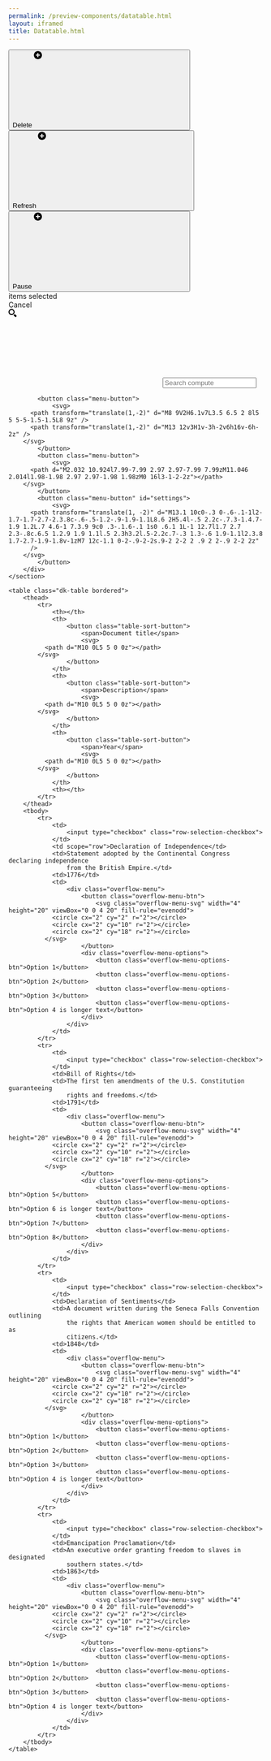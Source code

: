 ```yaml
--- 
permalink: /preview-components/datatable.html
layout: iframed 
title: Datatable.html
---
```

<div class="table-container">
    <section class="dt-menu">
        <div class="selected-rows-menu">
            <button class="menu-selection-button" type="button">
                <span>Delete</span>
                <svg>
          <path d="M8 0C3.6 0 0 3.6 0 8s3.6 8 8 8 8-3.6 8-8-3.6-8-8-8zm4 9H9v3H7V9H4V7h3V4h2v3h3v2z"></path>
        </svg>
            </button>
            <button class="menu-selection-button" type="button">
                <span>Refresh</span>
                <svg>
          <path d="M8 0C3.6 0 0 3.6 0 8s3.6 8 8 8 8-3.6 8-8-3.6-8-8-8zm4 9H9v3H7V9H4V7h3V4h2v3h3v2z"></path>
        </svg>
            </button>
            <button class="menu-selection-button" type="button">
                <span>Pause</span>
                <svg>
          <path d="M8 0C3.6 0 0 3.6 0 8s3.6 8 8 8 8-3.6 8-8-3.6-8-8-8zm4 9H9v3H7V9H4V7h3V4h2v3h3v2z"></path>
        </svg>
            </button>
            <div class="dt-selected-items-counter">
                <span class="dt-selected-items-counter-value"></span>
                <span> items selected</span>
            </div>
            <span class="cancel">Cancel</button>
        </div>
        <div class="default-menu">
            <svg class="search-svg">
        <path d="M6 2c2.2 0 4 1.8 4 4s-1.8 4-4 4-4-1.8-4-4 1.8-4 4-4zm0-2C2.7 0 0 2.7 0 6s2.7 6 6 6 6-2.7 6-6-2.7-6-6-6zM16 13.8L13.8 16l-3.6-3.6 2.2-2.2z"></path>
        <path d="M16 13.8L13.8 16l-3.6-3.6 2.2-2.2z"></path>
      </svg>
            <input type="text" class="search" placeholder="Search compute">

            <button class="menu-button">
                <svg>
          <path transform="translate(1,-2)" d="M8 9V2H6.1v7L3.5 6.5 2 8l5 5 5-5-1.5-1.5L8 9z" />
          <path transform="translate(1,-2)" d="M13 12v3H1v-3h-2v6h16v-6h-2z" />
        </svg>
            </button>
            <button class="menu-button">
                <svg>
          <path d="M2.032 10.924l7.99-7.99 2.97 2.97-7.99 7.99zM11.046 2.014l1.98-1.98 2.97 2.97-1.98 1.98zM0 16l3-1-2-2z"></path>
        </svg>
            </button>
            <button class="menu-button" id="settings">
                <svg>
          <path transform="translate(1, -2)" d="M13.1 10c0-.3 0-.6-.1-1l2-1.7-1.7-2.7-2.3.8c-.6-.5-1.2-.9-1.9-1.1L8.6 2H5.4l-.5 2.2c-.7.3-1.4.7-1.9 1.2L.7 4.6-1 7.3.9 9c0 .3-.1.6-.1 1s0 .6.1 1L-1 12.7l1.7 2.7 2.3-.8c.6.5 1.2.9 1.9 1.1l.5 2.3h3.2l.5-2.2c.7-.3 1.3-.6 1.9-1.1l2.3.8 1.7-2.7-1.9-1.8v-1zM7 12c-1.1 0-2-.9-2-2s.9-2 2-2 2 .9 2 2-.9 2-2 2z"
          />
        </svg>
            </button>
        </div>
    </section>

    <table class="dk-table bordered">
        <thead>
            <tr>
                <th></th>
                <th>
                    <button class="table-sort-button">
                        <span>Document title</span>
                        <svg>
              <path d="M10 0L5 5 0 0z"></path>
            </svg>
                    </button>
                </th>
                <th>
                    <button class="table-sort-button">
                        <span>Description</span>
                        <svg>
              <path d="M10 0L5 5 0 0z"></path>
            </svg>
                    </button>
                </th>
                <th>
                    <button class="table-sort-button">
                        <span>Year</span>
                        <svg>
              <path d="M10 0L5 5 0 0z"></path>
            </svg>
                    </button>
                </th>
                <th></th>
            </tr>
        </thead>
        <tbody>
            <tr>
                <td>
                    <input type="checkbox" class="row-selection-checkbox">
                </td>
                <td scope="row">Declaration of Independence</td>
                <td>Statement adopted by the Continental Congress declaring independence
                    from the British Empire.</td>
                <td>1776</td>
                <td>
                    <div class="overflow-menu">
                        <button class="overflow-menu-btn">
                            <svg class="overflow-menu-svg" width="4" height="20" viewBox="0 0 4 20" fill-rule="evenodd">
                <circle cx="2" cy="2" r="2"></circle>
                <circle cx="2" cy="10" r="2"></circle>
                <circle cx="2" cy="18" r="2"></circle>
              </svg>
                        </button>
                        <div class="overflow-menu-options">
                            <button class="overflow-menu-options-btn">Option 1</button>
                            <button class="overflow-menu-options-btn">Option 2</button>
                            <button class="overflow-menu-options-btn">Option 3</button>
                            <button class="overflow-menu-options-btn">Option 4 is longer text</button>
                        </div>
                    </div>
                </td>
            </tr>
            <tr>
                <td>
                    <input type="checkbox" class="row-selection-checkbox">
                </td>
                <td>Bill of Rights</td>
                <td>The first ten amendments of the U.S. Constitution guaranteeing
                    rights and freedoms.</td>
                <td>1791</td>
                <td>
                    <div class="overflow-menu">
                        <button class="overflow-menu-btn">
                            <svg class="overflow-menu-svg" width="4" height="20" viewBox="0 0 4 20" fill-rule="evenodd">
                <circle cx="2" cy="2" r="2"></circle>
                <circle cx="2" cy="10" r="2"></circle>
                <circle cx="2" cy="18" r="2"></circle>
              </svg>
                        </button>
                        <div class="overflow-menu-options">
                            <button class="overflow-menu-options-btn">Option 5</button>
                            <button class="overflow-menu-options-btn">Option 6 is longer text</button>
                            <button class="overflow-menu-options-btn">Option 7</button>
                            <button class="overflow-menu-options-btn">Option 8</button>
                        </div>
                    </div>
                </td>
            </tr>
            <tr>
                <td>
                    <input type="checkbox" class="row-selection-checkbox">
                </td>
                <td>Declaration of Sentiments</td>
                <td>A document written during the Seneca Falls Convention outlining
                    the rights that American women should be entitled to as
                    citizens.</td>
                <td>1848</td>
                <td>
                    <div class="overflow-menu">
                        <button class="overflow-menu-btn">
                            <svg class="overflow-menu-svg" width="4" height="20" viewBox="0 0 4 20" fill-rule="evenodd">
                <circle cx="2" cy="2" r="2"></circle>
                <circle cx="2" cy="10" r="2"></circle>
                <circle cx="2" cy="18" r="2"></circle>
              </svg>
                        </button>
                        <div class="overflow-menu-options">
                            <button class="overflow-menu-options-btn">Option 1</button>
                            <button class="overflow-menu-options-btn">Option 2</button>
                            <button class="overflow-menu-options-btn">Option 3</button>
                            <button class="overflow-menu-options-btn">Option 4 is longer text</button>
                        </div>
                    </div>
                </td>
            </tr>
            <tr>
                <td>
                    <input type="checkbox" class="row-selection-checkbox">
                </td>
                <td>Emancipation Proclamation</td>
                <td>An executive order granting freedom to slaves in designated
                    southern states.</td>
                <td>1863</td>
                <td>
                    <div class="overflow-menu">
                        <button class="overflow-menu-btn">
                            <svg class="overflow-menu-svg" width="4" height="20" viewBox="0 0 4 20" fill-rule="evenodd">
                <circle cx="2" cy="2" r="2"></circle>
                <circle cx="2" cy="10" r="2"></circle>
                <circle cx="2" cy="18" r="2"></circle>
              </svg>
                        </button>
                        <div class="overflow-menu-options">
                            <button class="overflow-menu-options-btn">Option 1</button>
                            <button class="overflow-menu-options-btn">Option 2</button>
                            <button class="overflow-menu-options-btn">Option 3</button>
                            <button class="overflow-menu-options-btn">Option 4 is longer text</button>
                        </div>
                    </div>
                </td>
            </tr>
        </tbody>
    </table>
</div>